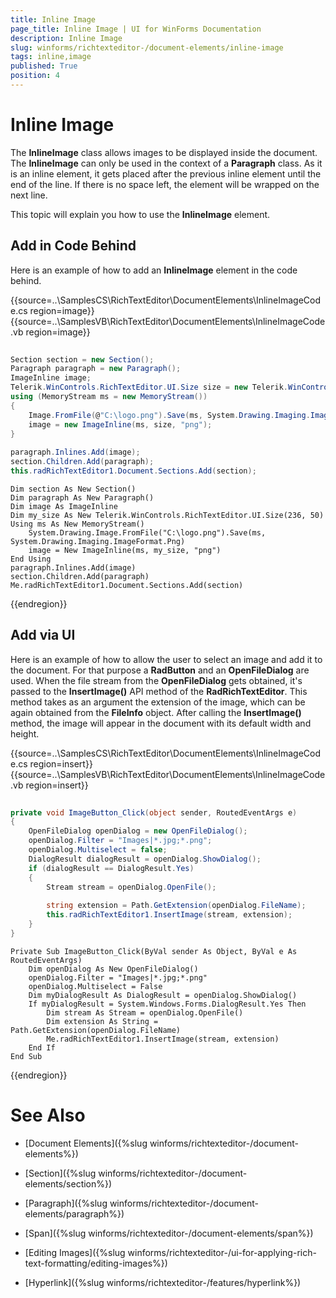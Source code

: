 ```yaml
---
title: Inline Image
page_title: Inline Image | UI for WinForms Documentation
description: Inline Image
slug: winforms/richtexteditor-/document-elements/inline-image
tags: inline,image
published: True
position: 4
---
```


# Inline Image



The __InlineImage__ class allows images to be displayed inside the document. The __InlineImage__ can only be used  in the context of a __Paragraph__ class. As it is an inline element, it gets placed after the previous inline element until the end of the line. If there is no space left, the element will be wrapped on the next line.
      
This topic will explain you how to use the __InlineImage__ element.

## Add in Code Behind

Here is an example of how to add an __InlineImage__ element in the code behind.
  
{{source=..\SamplesCS\RichTextEditor\DocumentElements\InlineImageCode.cs region=image}} 
{{source=..\SamplesVB\RichTextEditor\DocumentElements\InlineImageCode.vb region=image}} 

````C#
            
Section section = new Section();
Paragraph paragraph = new Paragraph();
ImageInline image;
Telerik.WinControls.RichTextEditor.UI.Size size = new Telerik.WinControls.RichTextEditor.UI.Size(236, 50);
using (MemoryStream ms = new MemoryStream())
{
    Image.FromFile(@"C:\logo.png").Save(ms, System.Drawing.Imaging.ImageFormat.Png);
    image = new ImageInline(ms, size, "png");
}
            
paragraph.Inlines.Add(image);
section.Children.Add(paragraph);
this.radRichTextEditor1.Document.Sections.Add(section);

````
````VB.NET
Dim section As New Section()
Dim paragraph As New Paragraph()
Dim image As ImageInline     
Dim my_size As New Telerik.WinControls.RichTextEditor.UI.Size(236, 50)
Using ms As New MemoryStream()
    System.Drawing.Image.FromFile("C:\logo.png").Save(ms, System.Drawing.Imaging.ImageFormat.Png)
    image = New ImageInline(ms, my_size, "png")
End Using
paragraph.Inlines.Add(image)
section.Children.Add(paragraph)
Me.radRichTextEditor1.Document.Sections.Add(section)

````

{{endregion}} 

## Add via UI

Here is an example of how to allow the user to select an image and add it to the document. For that purpose a __RadButton__           and an __OpenFileDialog__ are used. When the file stream from the __OpenFileDialog__ gets obtained, it's           passed to the __InsertImage()__ API method of the __RadRichTextEditor__. This method takes as an argument the extension of the image, which can be again obtained from the __FileInfo__ object. After calling the __InsertImage()__ method, the image will appear in the document with its default width and height.
   
{{source=..\SamplesCS\RichTextEditor\DocumentElements\InlineImageCode.cs region=insert}} 
{{source=..\SamplesVB\RichTextEditor\DocumentElements\InlineImageCode.vb region=insert}} 

````C#
        
private void ImageButton_Click(object sender, RoutedEventArgs e)
{
    OpenFileDialog openDialog = new OpenFileDialog();
    openDialog.Filter = "Images|*.jpg;*.png";
    openDialog.Multiselect = false;
    DialogResult dialogResult = openDialog.ShowDialog();
    if (dialogResult == DialogResult.Yes)
    {
        Stream stream = openDialog.OpenFile();
        
        string extension = Path.GetExtension(openDialog.FileName);
        this.radRichTextEditor1.InsertImage(stream, extension);
    }
}

````
````VB.NET
Private Sub ImageButton_Click(ByVal sender As Object, ByVal e As RoutedEventArgs)
    Dim openDialog As New OpenFileDialog()
    openDialog.Filter = "Images|*.jpg;*.png"
    openDialog.Multiselect = False
    Dim myDialogResult As DialogResult = openDialog.ShowDialog()
    If myDialogResult = System.Windows.Forms.DialogResult.Yes Then
        Dim stream As Stream = openDialog.OpenFile()
        Dim extension As String = Path.GetExtension(openDialog.FileName)
        Me.radRichTextEditor1.InsertImage(stream, extension)
    End If
End Sub

````

{{endregion}} 

# See Also

 * [Document Elements]({%slug winforms/richtexteditor-/document-elements%})

 * [Section]({%slug winforms/richtexteditor-/document-elements/section%})

 * [Paragraph]({%slug winforms/richtexteditor-/document-elements/paragraph%})

 * [Span]({%slug winforms/richtexteditor-/document-elements/span%})

 * [Editing Images]({%slug winforms/richtexteditor-/ui-for-applying-rich-text-formatting/editing-images%})

 * [Hyperlink]({%slug winforms/richtexteditor-/features/hyperlink%})
